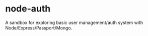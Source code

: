# node-auth

A sandbox for exploring basic user management/auth system with Node/Express/Passport/Mongo.
